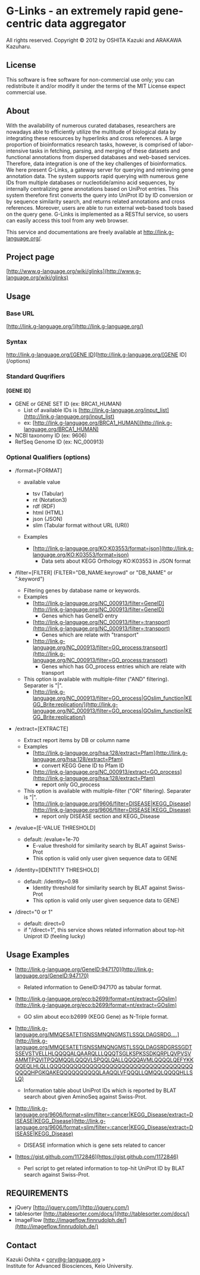 # G-Links - an extremely rapid gene-centric data aggregator

All rights reserved. Copyright © 2012 by OSHITA Kazuki and ARAKAWA Kazuharu.


## License
This software is free software for non-commercial use only; you can redistribute it and/or modify it under the terms of the MIT License expect commercial use.


## About
With the availability of numerous curated databases, researchers are nowadays able to efficiently utilize the multitude of biological data by integrating these resources by hyperlinks and cross references. A large proportion of bioinformatics research tasks, however, is comprised of labor-intensive tasks in fetching, parsing, and merging of these datasets and functional annotations from dispersed databases and web-based services. Therefore, data integration is one of the key challenges of bioinformatics. We here present G-Links, a gateway server for querying and retrieving gene annotation data. The system supports rapid querying with numerous gene IDs from multiple databases or nucleotide/amino acid sequences, by internally centralizing gene annotations based on UniProt entries. This system therefore first converts the query into UniProt ID by ID conversion or by sequence similarity search, and returns related annotations and cross references.
Moreover, users are able to run external web-based tools based on the query gene. G-Links is implemented as a RESTful service, so users can easily access this tool from any web browser.

This service and documentations are freely available at http://link.g-language.org/.

## Project page
[http://www.g-language.org/wiki/glinks](http://www.g-language.org/wiki/glinks)

## Usage
### Base URL
[http://link.g-language.org/](http://link.g-language.org/)

### Syntax
[http://link.g-language.org/[GENE ID](/options)](http://link.g-language.org/[GENE ID](/options)

### Standard Quqrifiers
#### [GENE ID]
  * GENE or GENE SET ID (ex: BRCA1_HUMAN)
    - List of available IDs is [http://link.g-language.org/input_list](http://link.g-language.org/input_list)
    - ex: [http://link.g-language.org/BRCA1_HUMAN](http://link.g-language.org/BRCA1_HUMAN)
  * NCBI taxonomy ID    (ex: 9606)
  * RefSeq Genome ID    (ex: NC_000913)

### Optional Qualifiers (options)
  - /format=[FORMAT]
    * available value
      * tsv  (Tabular) <default>
      * nt   (Notation3)
      * rdf  (RDF)
      * html (HTML) <default when accessing via Web browser>
      * json (JSON)
      * slim (Tabular format without URL (URI))

    * Examples
      - [http://link.g-language.org/KO:K03553/format=json](http://link.g-language.org/KO:K03553/format=json)
        * Data sets about KEGG Orthology KO:K03553 in JSON format


   - /filter=[FILTER] (FILTER="DB_NAME:keyrowd" or "DB_NAME" or ":keyword")
     * Filtering genes by database name or keywords.
     * Examples
       - [http://link.g-language.org/NC_000913/filter=GeneID](http://link.g-language.org/NC_000913/filter=GeneID)
         * Genes which has GeneID entry
       - [http://link.g-language.org/NC_000913/filter=:transport](http://link.g-language.org/NC_000913/filter=:transport)
         * Genes which are relate with "transport"
       - [http://link.g-language.org/NC_000913/filter=GO_process:transport](http://link.g-language.org/NC_000913/filter=GO_process:transport)
         * Genes which has GO_process entries which are relate with transport
     * This option is available with multiple-filter ("AND" filtering). Separater is "|".
       - [http://link.g-language.org/NC_000913/filter=GO_process|GOslim_function|KEGG_Brite:replication/](http://link.g-language.org/NC_000913/filter=GO_process|GOslim_function|KEGG_Brite:replication/)

  - /extract=[EXTRACTE]
    * Extract report items by DB or column name       
    * Examples
      - [http://link.g-language.org/hsa:128/extract=Pfam](http://link.g-language.org/hsa:128/extract=Pfam)
        * convert KEGG Gene ID to Pfam ID
      - [http://link.g-language.org/NC_000913/extract=GO_process](http://link.g-language.org/hsa:128/extract=Pfam)
        * report only GO_process
    * This option is available with multiple-filter ("OR" filtering). Separater is "|".
      - [http://link.g-language.org/9606/filter=DISEASE|KEGG_Disease](http://link.g-language.org/9606/filter=DISEASE|KEGG_Disease)
        * report only DISEASE section and KEGG_Disease

   - /evalue=[E-VALUE THRESHOLD]
     * default: /evalue=1e-70
       - E-value threshold for similarity search by BLAT against Swiss-Prot
       - This option is valid only user given sequence data to GENE

   - /identity=[IDENTITY THRESHOLD]
     * default: /identity=0.98
       - Identity threshold for similarity search by BLAT against Swiss-Prot
       - This option is valid only user given sequence data to GENE)

   - /direct="0 or 1"
     * default: direct=0
     * if "/direct=1", this service shows related information about top-hit Uniprot ID (feeling lucky)


## Usage Examples
  - [http://link.g-language.org/GeneID:947170](http://link.g-language.org/GeneID:947170)
    - Related information to GeneID:947170 as tabular format.

  - [http://link.g-language.org/eco:b2699/format=nt/extract=GOslim](http://link.g-language.org/eco:b2699/format=nt/extract=GOslim)
    - GO slim about eco:b2699 (KEGG Gene) as N-Triple format.

  - [http://link.g-language.org/MMQESATETISNSSMNQNGMSTLSSQLDAGSRDG....](http://link.g-language.org/MMQESATETISNSSMNQNGMSTLSSQLDAGSRDGRSSGDTSSEVSTVELLHLQQQQALQAARQLLLQQQTSGLKSPKSSDKQRPLQVPVSVAMMTPQVITPQQMQQILQQQVLSPQQLQALLQQQQAVMLQQQQLQEFYKKQQEQLHLQLLQQQQQQQQQQQQQQQQQQQQQQQQQQQQQQQQQQQQQQQQHPGKQAKEQQQQQQQQQQLAAQQLVFQQQLLQMQQLQQQQHLLSLQ)
    - Information table about UniProt IDs which is reported by BLAT search about given AminoSeq against Swiss-Prot.

  - [http://link.g-language.org/9606/format=slim/filter=:cancer|KEGG_Disease/extract=DISEASE|KEGG_Disease](http://link.g-language.org/9606/format=slim/filter=:cancer|KEGG_Disease/extract=DISEASE|KEGG_Disease)
    - DISEASE information which is gene sets related to cancer

  - [https://gist.github.com/1172846](https://gist.github.com/1172846)
    - Perl script to get related information to top-hit UniProt ID by BLAT search against Swiss-Prot.


## REQUIREMENTS
  - jQuery      [http://jquery.com/](http://jquery.com/)
  - tablesorter [http://tablesorter.com/docs/](http://tablesorter.com/docs/)
  - ImageFlow   [http://imageflow.finnrudolph.de/](http://imageflow.finnrudolph.de/)



## Contact
Kazuki Oshita < cory@g-language.org >  
Institute for Advanced Biosciences, Keio University.

